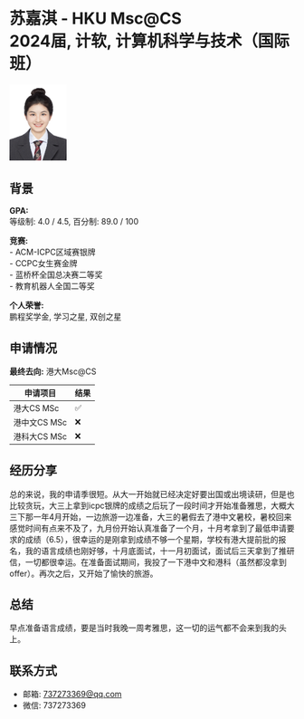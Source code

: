 # 苏嘉淇 - HKU Msc@CS<br>2024届, 计软, 计算机科学与技术（国际班）

<img src="../files/jiaqisu.jpg" alt="jiaqi su" style="width: 20%; max-width: 100%; height: auto;">

## 背景
<strong>GPA: </strong><br>
等级制: 4.0 / 4.5, 百分制: 89.0 / 100<br>

<strong>竞赛: </strong><br>
    - ACM-ICPC区域赛银牌<br>
    - CCPC女生赛金牌<br>
    - 蓝桥杯全国总决赛二等奖<br>
    - 教育机器人全国二等奖<br>

<strong>个人荣誉:</strong><br>
鹏程奖学金, 学习之星, 双创之星<br>

## 申请情况
<strong>最终去向:</strong> 港大Msc@CS

|  申请项目   | 结果 |
|  ----  | ----  |
| 港大CS MSc  | ✅ |
| 港中文CS MSc | ❌ |
| 港科大CS MSc | ❌ |

## 经历分享
总的来说，我的申请季很短。从大一开始就已经决定好要出国或出境读研，但是也比较贪玩，大三上拿到icpc银牌的成绩之后玩了一段时间才开始准备雅思，大概大三下那一年4月开始，一边旅游一边准备，大三的暑假去了港中文暑校，暑校回来感觉时间有点来不及了，九月份开始认真准备了一个月，十月考拿到了最低申请要求的成绩（6.5），很幸运的是刚拿到成绩不够一个星期，学校有港大提前批的报名，我的语言成绩也刚好够，十月底面试，十一月初面试，面试后三天拿到了推研信，一切都很幸运。在准备面试期间，我投了一下港中文和港科（虽然都没拿到offer）。再次之后，又开始了愉快的旅游。

## 总结
早点准备语言成绩，要是当时我晚一周考雅思，这一切的运气都不会来到我的头上。

## 联系方式
- 邮箱: 737273369@qq.com<br>
- 微信: 737273369<br>
